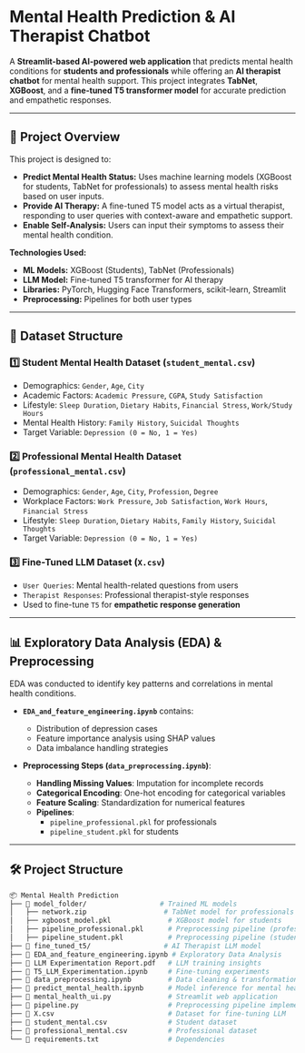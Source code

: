# **Mental Health Prediction & AI Therapist Chatbot**  

A **Streamlit-based AI-powered web application** that predicts mental health conditions for **students and professionals** while offering an **AI therapist chatbot** for mental health support. This project integrates **TabNet**, **XGBoost**, and a **fine-tuned T5 transformer model** for accurate prediction and empathetic responses.  

---

## **📌 Project Overview**  

This project is designed to:  

- **Predict Mental Health Status:** Uses machine learning models (XGBoost for students, TabNet for professionals) to assess mental health risks based on user inputs.  
- **Provide AI Therapy:** A fine-tuned T5 model acts as a virtual therapist, responding to user queries with context-aware and empathetic support.  
- **Enable Self-Analysis:** Users can input their symptoms to assess their mental health condition.  

**Technologies Used:**  
- **ML Models:** XGBoost (Students), TabNet (Professionals)  
- **LLM Model:** Fine-tuned T5 transformer for AI therapy  
- **Libraries:** PyTorch, Hugging Face Transformers, scikit-learn, Streamlit  
- **Preprocessing:** Pipelines for both user types  

---

## **📂 Dataset Structure**  

### **1️⃣ Student Mental Health Dataset (`student_mental.csv`)**  
- Demographics: `Gender`, `Age`, `City`  
- Academic Factors: `Academic Pressure`, `CGPA`, `Study Satisfaction`  
- Lifestyle: `Sleep Duration`, `Dietary Habits`, `Financial Stress`, `Work/Study Hours`  
- Mental Health History: `Family History`, `Suicidal Thoughts`  
- Target Variable: `Depression (0 = No, 1 = Yes)`  

### **2️⃣ Professional Mental Health Dataset (`professional_mental.csv`)**  
- Demographics: `Gender`, `Age`, `City`, `Profession`, `Degree`  
- Workplace Factors: `Work Pressure`, `Job Satisfaction`, `Work Hours`, `Financial Stress`  
- Lifestyle: `Sleep Duration`, `Dietary Habits`, `Family History`, `Suicidal Thoughts`  
- Target Variable: `Depression (0 = No, 1 = Yes)`  

### **3️⃣ Fine-Tuned LLM Dataset (`X.csv`)**  
- `User Queries`: Mental health-related questions from users  
- `Therapist Responses`: Professional therapist-style responses  
- Used to fine-tune `T5` for **empathetic response generation**  

---

## **📊 Exploratory Data Analysis (EDA) & Preprocessing**  

EDA was conducted to identify key patterns and correlations in mental health conditions.  

- **`EDA_and_feature_engineering.ipynb`** contains:  
  - Distribution of depression cases  
  - Feature importance analysis using SHAP values  
  - Data imbalance handling strategies  

- **Preprocessing Steps (`data_preprocessing.ipynb`)**:  
  - **Handling Missing Values**: Imputation for incomplete records  
  - **Categorical Encoding**: One-hot encoding for categorical variables  
  - **Feature Scaling**: Standardization for numerical features  
  - **Pipelines**:  
    - `pipeline_professional.pkl` for professionals  
    - `pipeline_student.pkl` for students  

---

## **🛠️ Project Structure**  

```bash
📦 Mental Health Prediction  
├── 📂 model_folder/                  # Trained ML models  
│   ├── network.zip                   # TabNet model for professionals  
│   ├── xgboost_model.pkl              # XGBoost model for students  
│   ├── pipeline_professional.pkl      # Preprocessing pipeline (professionals)  
│   ├── pipeline_student.pkl           # Preprocessing pipeline (students)  
├── 📂 fine_tuned_t5/                  # AI Therapist LLM model  
├── 📜 EDA_and_feature_engineering.ipynb # Exploratory Data Analysis  
├── 📜 LLM Experimentation Report.pdf   # LLM training insights  
├── 📜 T5_LLM_Experimentation.ipynb     # Fine-tuning experiments  
├── 📜 data_preprocessing.ipynb         # Data cleaning & transformation  
├── 📜 predict_mental_health.ipynb      # Model inference for mental health prediction  
├── 📜 mental_health_ui.py              # Streamlit web application  
├── 📜 pipeline.py                      # Preprocessing pipeline implementation  
├── 📜 X.csv                            # Dataset for fine-tuning LLM  
├── 📜 student_mental.csv               # Student dataset  
├── 📜 professional_mental.csv          # Professional dataset  
└── 📜 requirements.txt                 # Dependencies  
